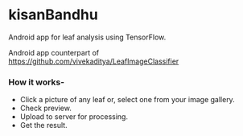 # kisanBandhu

Android app for leaf analysis using TensorFlow.

Android app counterpart of https://github.com/vivekaditya/LeafImageClassifier

### How it works-

* Click a picture of any leaf or, select one from your image gallery.
* Check preview.
* Upload to server for processing.
* Get the result.

